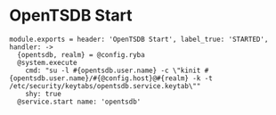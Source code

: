 
# OpenTSDB Start

    module.exports = header: 'OpenTSDB Start', label_true: 'STARTED', handler: ->
      {opentsdb, realm} = @config.ryba
      @system.execute 
        cmd: "su -l #{opentsdb.user.name} -c \"kinit #{opentsdb.user.name}/#{@config.host}@#{realm} -k -t /etc/security/keytabs/opentsdb.service.keytab\""
        shy: true
      @service.start name: 'opentsdb'
